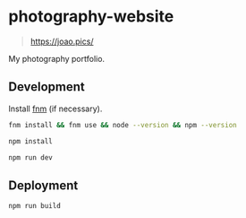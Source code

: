 # photography-website

> https://joao.pics/

My photography portfolio.

## Development

Install [fnm](https://github.com/Schniz/fnm) (if necessary).

```bash
fnm install && fnm use && node --version && npm --version
```

```bash
npm install
```

```bash
npm run dev
```

## Deployment

```bash
npm run build
```

